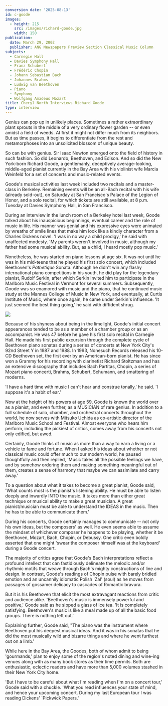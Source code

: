 ```yaml
---
conversion date: '2025-08-13'
id: c-goode
images:
  - height: 215
    src: /images/richard-goode.jpg
    width: 150
publication:
  date: March 29, 2002
  publisher: ANG Newspapers Preview Section Classical Music Column
subjects:
  - Carnegie Hall
  - Davies Symphony Hall
  - Franz Schubert
  - Frédéric Chopin
  - Johann Sebastian Bach
  - Johannes Brahms
  - Ludwig van Beethoven
  - Piano
  - Symphony
  - Wolfgang Amadeus Mozart
title: Cheryl North Interviews Richard Goode
type: interview
---
```


Genius can pop up in unlikely places. Sometimes a rather extraordinary plant sprouts in the middle of a very ordinary flower garden -- or even amidst a field of weeds. At first it might not differ much from its neighbors. But as time passes, it begins to differentiate from the rest and metamorphoses into an unsolicited blossom of unique beauty.

So can be with genius. Sir Isaac Newton emerged onto the field of history in such fashion. So did Leonardo, Beethoven, and Edison. And so did the New York-born Richard Goode, a gentlemanly, deceptively average-looking, middle-aged pianist currently in the Bay Area with his violinist wife Marcia Weinfeld for a set of concerts and music-related events.

Goode's musical activities last week included two recitals and a master-class in Berkeley. Remaining events will be an all-Bach recital with his wife (already sold-out), on Saturday at San Francisco's Palace of the Legion of Honor, and a solo recital, for which tickets are still available, at 8 p.m. Tuesday at Davies Symphony Hall, in San Francisco.

During an interview in the lunch room of a Berkeley hotel last week, Goode talked about his inauspicious beginnings, eventual career and the role of music in life. His manner was genial and his expressive eyes were animated by wreaths of smile lines that make him look like a kindly character from a Charles Dickens novel.
'I was in no way a child prodigy,' he said with unaffected modesty. 'My parents weren't involved in music, although my father had some musical ability. But, as a child, I heard mostly pop music.'

Nonetheless, he was started on piano lessons at age six. It was not until he was in his mid-teens that he played his first solo concert, which included Beethoven's *Pathetique* Sonata. Although he didn't win any flashy international piano competitions in his youth, he did play for the legendary pianist, Rudolf Serkin, after which Serkin invited him to participate in the Marlboro Music Festival in Vermont for several summers. Subsequently, Goode was so enamored with music and the piano, that he continued music study at the Mannes College of Music in New York, and eventually, at Curtis Institute of Music, where once again, he came under Serkin's influence.
'It just seemed the best thing going,' he said with diffident shrug.

![](/images/richard-goode.jpg)

Because of his shyness about being in the limelight, Goode's initial concert appearances tended to be as a member of a chamber group or as an accompanist. He was 47 before he gave his first solo recital in Carnegie Hall. He made his first public excursion through the complete cycle of Beethoven piano sonatas during a series of concerts at New York City's 92nd Street Y in 1987 and 1988. In 1993, Nonesuch Records released his 10-CD Beethoven set, the first ever by an American-born pianist. He has since won a Grammy for his recording with clarinetist Richard Stoltzman and has an extensive discography that includes Bach Partitas, Chopin, a series of Mozart piano concerti, Brahms, Schubert, Schumann, and smattering of moderns.

 'I have a hard time with music I can't hear and construe tonally,' he said. 'I suppose it's a habit of ear.'

 Now at the height of his powers at age 59, Goode is known the world over as a pianist, and even further, as a MUSICIAN of rare genius. In addition to a full schedule of solo, chamber, and orchestral concerts throughout the world, he now serves with Mitsuko Uchida as co-artistic director of the Marlboro Music School and Festival. Almost everyone who hears him perform, including the pickiest of critics, comes away from his concerts not only edified, but awed.

 Certainly, Goode thinks of music as more than a way to earn a living or a vehicle to fame and fortune. When I asked his ideas about whether or not classical music could offer much to our modern world, he paused thoughtfully and then replied, 'Music takes all the possible feelings we have, and by somehow ordering them and making something meaningful out of them, creates a sense of harmony that maybe we can assimilate and carry away.'

 To a question about what it takes to become a great pianist, Goode said, 'What counts most is the pianist's listening ability. He must be able to listen deeply and inwardly INTO the music. It takes more than either great technique or musical ability to make a great musician. A great pianist/musician must be able to understand the IDEAS in the music. Then he has to be able to communicate them.'

 During his concerts, Goode certainly manages to communicate -- not only his own ideas, but the composers' as well. He even seems able to assume the mindset of whichever composer he happens to be playing, whether it be Beethoven, Mozart, Bach, Chopin, or Debussy. One critic even boldly asserted that one might 'swear the composer himself was at the keyboard' during a Goode concert.

 The majority of critics agree that Goode's Bach interpretations reflect a profound intellect that can fastidiously delineate the melodic and/or rhythmic motifs that weave through Bach's mighty constructions of line and design. In contrast, Goode's readings of Chopin pulse with barely bridled emotion and an uncannily idiomatic Polish 'Zal' (soul) as he moves from passages of gossamer delicacy to cascades of Romantic bravura.

 But it is his Beethoven that elicit the most extravagant reactions from critic and audience alike.
 'Beethoven's music is immensely powerful and positive,' Goode said as he sipped a glass of ice tea. 'It is completely satisfying. Beethoven's music is like a meal made up of all the basic food groups. There is nothing left out.'

 Explaining further, Goode said, "The piano was the instrument where Beethoven put his deepest musical ideas. And it was in his sonatas that he did the most musically wild and bizarre things and where he went furthest out on a limb.'

 While here in the Bay Area, the Goodes, both of whom admit to being 'gourmands,' plan to enjoy some of the region's noted dining and wine-ing venues along with as many book stores as their time permits. Both are enthusiastic, eclectic readers and have more than 5,000 volumes stashed in their New York City home.

 'But I have to be careful about what I'm reading when I'm on a concert tour,' Goode said with a chuckle. 'What you read influences your state of mind, and hence your upcoming concert. During my last European tour I was reading Dickens' `Pickwick Papers.'


